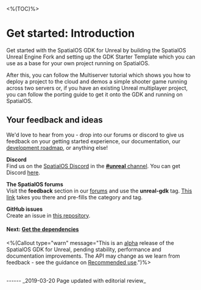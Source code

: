<%(TOC)%>
# Get started: Introduction

Get started with the SpatialOS GDK for Unreal by building the SpatialOS Unreal Engine Fork and setting up the GDK Starter Template which you can use as a base for your own project running on SpatialOS.

After this, you can follow the Multiserver tutorial which shows you how to deploy a project to the cloud and demos a simple shooter game running across two servers or, if you have an existing Unreal multiplayer project, you can follow the porting guide to get it onto the GDK and running on SpatialOS.

## Your feedback and ideas

We'd love to hear from you - drop into our forums or discord to give us feedback on your getting started experience, our documentation, our [development roadmap](https://trello.com/b/7wtbtwmL/unreal-gdk-roadmap), or anything else!

**Discord**</br>
Find us on the [SpatialOS Discord](https://discord.gg/vAT7RSU) in the [**#unreal** channel](https://discordapp.com/channels/311273633307951114/339471548647866368).
You can get Discord [here](https://discordapp.com/).

**The SpatialOS forums**</br>
Visit the **feedback** section in our [forums](https://forums.improbable.io/) and use the **unreal-gdk** tag. [This link](https://forums.improbable.io/new-topic?category=Feedback&tags=unreal-gdk) takes you there and pre-fills the category and tag.

**GitHub issues**</br>
Create an issue in [this repository](https://github.com/spatialos/UnrealGDK/issues).

#### Next: [Get the dependencies]({{urlRoot}}/content/get-started/dependencies.md)

<%(Callout type="warn" message="This is an [alpha](https://docs.improbable.io/reference/latest/shared/release-policy#maturity-stages) release of the SpatialOS GDK for Unreal, pending stability, performance and documentation improvements. The API may change as we learn from feedback  - see the guidance on [Recommended use]({{urlRoot}}/recommended-use).")%>

<br/>
------
_2019-03-20 Page updated with editorial review_